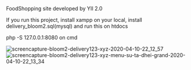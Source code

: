 FoodShopping site developed by YII 2.0

If you run this project, install xampp on your local, install delivery_bloom2.sql(mysql) and run this on htdocs

php -S 127.0.0.1:8080 on cmd 

![screencapture-bloom2-delivery123-xyz-2020-04-10-22_12_57](https://user-images.githubusercontent.com/47001971/79032997-a7d0ea80-7b78-11ea-8de7-bc843a082196.png)
![screencapture-bloom2-delivery123-xyz-menu-su-ta-dhei-grand-2020-04-10-22_13_34](https://user-images.githubusercontent.com/47001971/79032998-aacbdb00-7b78-11ea-90e1-36aad3f008a4.png)
